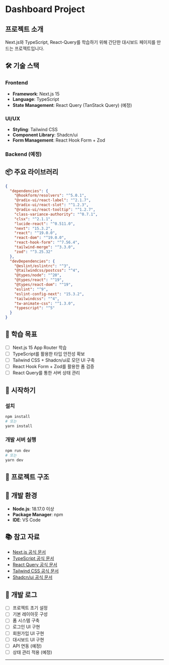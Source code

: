 # Dashboard Project

## 프로젝트 소개
Next.js와 TypeScript, React-Query를 학습하기 위해 간단한 대시보드 페이지를 만드는 프로젝트입니다.

## 🛠 기술 스택

### Frontend
- **Framework**: Next.js 15
- **Language**: TypeScript
- **State Management**: React Query (TanStack Query) (예정)

### UI/UX
- **Styling**: Tailwind CSS
- **Component Library**: Shadcn/ui
- **Form Management**: React Hook Form + Zod

### Backend (예정)
<!--
- **Runtime**: Node.js
- **API**: RESTful API 또는 GraphQL (미정)
-->

## 📦 주요 라이브러리

```json
{
  "dependencies": {
    "@hookform/resolvers": "^5.0.1",
    "@radix-ui/react-label": "^2.1.7",
    "@radix-ui/react-slot": "^1.2.3",
    "@radix-ui/react-tooltip": "^1.2.7",
    "class-variance-authority": "^0.7.1",
    "clsx": "^2.1.1",
    "lucide-react": "^0.511.0",
    "next": "15.3.2",
    "react": "^19.0.0",
    "react-dom": "^19.0.0",
    "react-hook-form": "^7.56.4",
    "tailwind-merge": "^3.3.0",
    "zod": "^3.25.32"
  },
  "devDependencies": {
    "@eslint/eslintrc": "^3",
    "@tailwindcss/postcss": "^4",
    "@types/node": "^20",
    "@types/react": "^19",
    "@types/react-dom": "^19",
    "eslint": "^9",
    "eslint-config-next": "15.3.2",
    "tailwindcss": "^4",
    "tw-animate-css": "^1.3.0",
    "typescript": "^5"
  }
}
```

## 🎯 학습 목표
- [ ] Next.js 15 App Router 학습
- [ ] TypeScript를 활용한 타입 안전성 확보
- [ ] Tailwind CSS + Shadcn/ui로 모던 UI 구축
- [ ] React Hook Form + Zod를 활용한 폼 검증
- [ ] React Query를 통한 서버 상태 관리

## 🚀 시작하기

### 설치
```bash
npm install
# 또는
yarn install
```

### 개발 서버 실행
```bash
npm run dev
# 또는
yarn dev
```

## 📁 프로젝트 구조
<!--
```
├── app/                    # Next.js 15 App Router
│   ├── dashboard/         # 대시보드 페이지
│   ├── globals.css        # 전역 스타일
│   └── layout.tsx         # 루트 레이아웃
├── components/            # 재사용 가능한 컴포넌트
│   ├── ui/               # Shadcn/ui 컴포넌트
│   └── forms/            # 폼 관련 컴포넌트
├── lib/                  # 유틸리티 함수
│   ├── utils.ts          # 공통 유틸
│   └── validations.ts    # Zod 스키마
├── hooks/                # 커스텀 훅
│   └── use-query.ts      # React Query 훅
└── types/                # TypeScript 타입 정의
    └── index.ts
```
-->

## 🔧 개발 환경
- **Node.js**: 18.17.0 이상
- **Package Manager**: npm
- **IDE**: VS Code

## 📚 참고 자료
- [Next.js 공식 문서](https://nextjs.org/docs)
- [TypeScript 공식 문서](https://www.typescriptlang.org/docs)
- [React Query 공식 문서](https://tanstack.com/query/latest)
- [Tailwind CSS 공식 문서](https://tailwindcss.com/docs)
- [Shadcn/ui 공식 문서](https://ui.shadcn.com)

## 📝 개발 로그
- [ ] 프로젝트 초기 설정
- [ ] 기본 레이아웃 구성
- [ ] 폼 시스템 구축
- [ ] 로그인 UI 구현
- [ ] 회원가입 UI 구현
- [ ] 대시보드 UI 구현
- [ ] API 연동 (예정)
- [ ] 상태 관리 적용 (예정)

---
